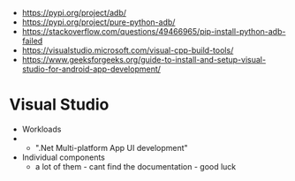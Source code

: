 * https://pypi.org/project/adb/
* https://pypi.org/project/pure-python-adb/
* https://stackoverflow.com/questions/49466965/pip-install-python-adb-failed
* https://visualstudio.microsoft.com/visual-cpp-build-tools/
* https://www.geeksforgeeks.org/guide-to-install-and-setup-visual-studio-for-android-app-development/



# Visual Studio
  * Workloads
  * 
    * ".Net Multi-platform App UI development"
  * Individual components
    * a lot of them - cant find the documentation - good luck
   
